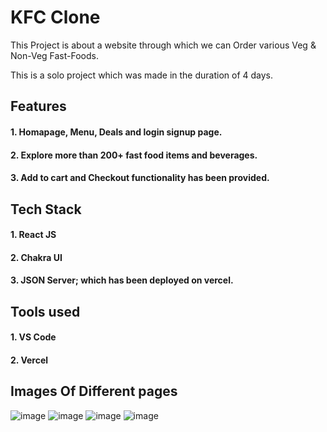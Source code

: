 # KFC Clone
 This Project is about a website through which we can Order various Veg &amp; Non-Veg Fast-Foods.


This is a solo project which was made in the duration of 4 days.


## Features

#### 1. Homapage, Menu, Deals and login signup page.
#### 2. Explore more than 200+ fast food items and beverages.
#### 3. Add to cart and Checkout functionality has been provided.

## Tech Stack

#### 1. React JS
#### 2. Chakra UI
#### 3. JSON Server; which has been deployed on vercel.

## Tools used

#### 1. VS Code

#### 2. Vercel


## Images Of Different pages

![image](https://user-images.githubusercontent.com/108731705/215063088-47a1acea-3910-4d20-b1f9-8a7d540b08a4.png)
![image](https://user-images.githubusercontent.com/108731705/215063190-086dae82-1247-4b40-9942-349d7d540074.png)
![image](https://user-images.githubusercontent.com/108731705/215063301-d87e0e4d-ce00-48d7-ae04-38d4cafbcc79.png)
![image](https://user-images.githubusercontent.com/108731705/215063484-d17e176e-fcc4-430d-9916-36053e99447e.png)
